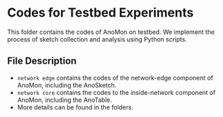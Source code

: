 # Codes for Testbed Experiments

This folder contains the codes of AnoMon on testbed. We implement the process of sketch collection and analysis using Python scripts. 

## File Description

- `network edge` contains the codes of the network-edge component of AnoMon, including the AnoSketch.
- `network core` contains the codes to the inside-network component of AnoMon, including the AnoTable.
- More details can be found in the folders.